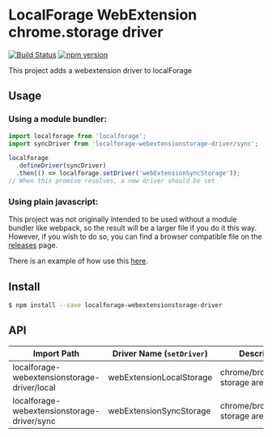 # LocalForage WebExtension chrome.storage driver

[![Build Status](https://travis-ci.org/esphen/localforage-webExtensionStorage-driver.svg?branch=master)](https://travis-ci.org/esphen/localforage-webExtensionStorage-driver)
[![npm version](https://badge.fury.io/js/localforage-webextensionstorage-driver.svg)](https://badge.fury.io/js/localforage-webextensionstorage-driver)

This project adds a webextension driver to localForage

## Usage

### Using a module bundler:

```javascript
import localforage from 'localforage';
import syncDriver from 'localforage-webextensionstorage-driver/sync';

localforage
  .defineDriver(syncDriver)
  .then(() => localforage.setDriver('webExtensionSyncStorage'));
// When this promise resolves, a new driver should be set
```

### Using plain javascript:

This project was not originally intended to be used without a module bundler
like webpack, so the result will be a larger file if you do it this way.
However, if you wish to do so, you can find a browser compatible file on the
[releases][releases] page.

There is an example of how use this [here][example].


## Install
```bash
$ npm install --save localforage-webextensionstorage-driver
```

## API

|Import Path                                 |Driver Name (`setDriver`)|Description                      |
|--------------------------------------------|-------------------------|---------------------------------|
|localforage-webextensionstorage-driver/local|webExtensionLocalStorage |chrome/browser.local storage area|
|localforage-webextensionstorage-driver/sync |webExtensionSyncStorage  |chrome/browser.sync storage area |

[releases]: https://github.com/esphen/localforage-webExtensionStorage-driver/releases
[example]: https://github.com/esphen/localforage-driver-example

